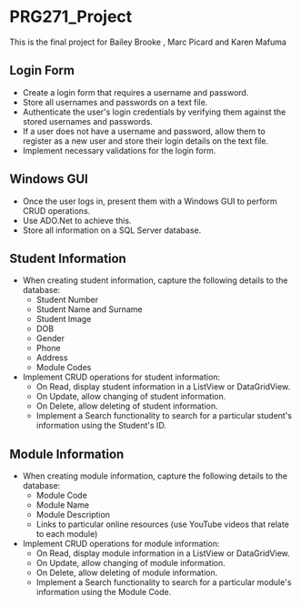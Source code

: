 # PRG271_Project
This is the final project for Bailey Brooke , Marc Picard and Karen Mafuma

## Login Form

- Create a login form that requires a username and password.
- Store all usernames and passwords on a text file.
- Authenticate the user's login credentials by verifying them against the stored usernames and passwords.
- If a user does not have a username and password, allow them to register as a new user and store their login details on the text file.
- Implement necessary validations for the login form.

## Windows GUI

- Once the user logs in, present them with a Windows GUI to perform CRUD operations.
- Use ADO.Net to achieve this.
- Store all information on a SQL Server database.

## Student Information

- When creating student information, capture the following details to the database:
  - Student Number
  - Student Name and Surname
  - Student Image
  - DOB
  - Gender
  - Phone
  - Address
  - Module Codes
- Implement CRUD operations for student information:
  - On Read, display student information in a ListView or DataGridView.
  - On Update, allow changing of student information.
  - On Delete, allow deleting of student information.
  - Implement a Search functionality to search for a particular student's information using the Student's ID.

## Module Information

- When creating module information, capture the following details to the database:
  - Module Code
  - Module Name
  - Module Description
  - Links to particular online resources (use YouTube videos that relate to each module)
- Implement CRUD operations for module information:
  - On Read, display module information in a ListView or DataGridView.
  - On Update, allow changing of module information.
  - On Delete, allow deleting of module information.
  - Implement a Search functionality to search for a particular module's information using the Module Code. 
